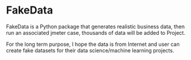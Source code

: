 # FakeData
FakeData is a Python package that generates realistic business data, then run an associated jmeter case, thousands of data will be added to Project.

For the long term purpose, I hope the data is from Internet and user can create fake datasets for their data science/machine learning projects.
